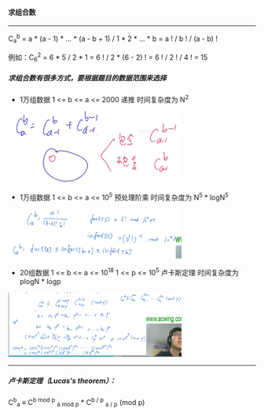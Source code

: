 #### 求组合数

----------------------

C<sub>a</sub><sup>b</sup> = a * (a - 1) * ... * (a - b + 1) / 1 * 2 * ... * b = a ! / b ! / (a - b) !	

例如：C<sub>6</sub><sup>2</sup> = 6 * 5 / 2 * 1 = 6 ! / 2 * (6 - 2) ! = 6 ! / 2 ! / 4 ! = 15

##### 求组合数有很多方式，要根据题目的数据范围来选择

- 1万组数据	1 <= b <= a <= 2000	递推	时间复杂度为 N<sup>2</sup> 

<img src="https://raw.githubusercontent.com/DaoZuQieXing/Learn/main/img/算法基础课/算法基础课第四讲：数学知识/求组合数I预处理.png" alt="system call" style="max-width: 70%">

- 1万组数据    1 <= b <= a <= 10<sup>5</sup>       预处理阶乘    时间复杂度为 N<sup>5</sup> * logN<sup>5</sup> 

<img src="https://raw.githubusercontent.com/DaoZuQieXing/Learn/main/img/算法基础课/算法基础课第四讲：数学知识/求组合数II预处理.png" alt="system call" style="max-width: 70%">

- 20组数据      1 <= b <= a <= 10<sup>18</sup>    1 <= p <= 10<sup>5</sup>     卢卡斯定理    时间复杂度为 plogN * logp

<img src="https://raw.githubusercontent.com/DaoZuQieXing/Learn/main/img/算法基础课/算法基础课第四讲：数学知识/卢卡斯定理及其证明.png" alt="system call" style="max-width: 70%">

---------------

##### 卢卡斯定理（Lucas's theorem）：

C<sup>b</sup><sub>a</sub> ≡ C<sup>b mod p</sup> <sub>a mod p</sub> * C<sup>b / p</sup> <sub>a / p</sub> (mod p)

